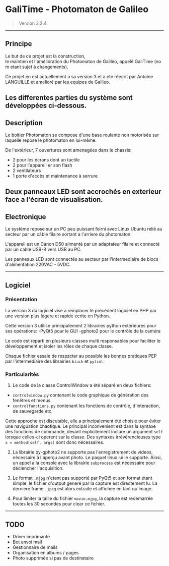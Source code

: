 # GaliTime - Photomaton de Galileo
> Version 3.2.4
---
## Principe
Le but de ce projet est la construction, le maintien et l'amélioration du Photomaton de Galiléo, appelé GaliTime (nom etant sujet à changements).

Ce projet en est actuellement a sa version 3 et a ete réecrit par Antoine LANGUILLE et amelioré par les equipes de Galileo.

Les differentes parties du système sont développées ci-dessous.
---
## Description
Le boitier Photomaton se compose d'une base roulante non motorisée sur laquelle repose le photomaton en lui-même.

De l'extérieur, 7 ouvertures sont amenagées dans le chassis:
- 2 pour les écrans dont un tactile
- 2 pour l'appareil er son flash
- 2 ventilateurs
- 1 porte d'accès et maintenance à serrure 

Deux panneaux LED sont accrochés en exterieur face a l'écran de visualisation.
---
## Electronique
Le système repose sur un PC peu puissant foirni avec Linux Ubuntu relié au secteur par un câble filaire sortant a l'arriere du photomaton.

L'appareil est un Canon D50 alimenté par un adaptateur filaire et connecté par un cable USB-B vers USB au PC.

Les panneaux LED sont connectés au secteur par l'intermediaire de blocs d'alimentation 220VAC - 5VDC.

---
## Logiciel
### Présentation

La version 3 du logiciel vise a remplacer le précédent logiciel en PHP par une version plus légère et rapide ecrite en Python.

Cette version 3 utilise principalement 2 librairies python extérieures pour ses opérations:
-PyQt5 pour le GUI
-gphoto2 pour le contrôle de la caméra

Le code est reparti en plusieurs classes multi responsables pour faciliter le développement et isoler les rôles de chaque classe.

Chaque fichier essaie de respzcter au possible les bonnes pratiques PEP par l'intermediaire des librairies `black` et `pylint`.

### Particularités
1. Le code de la classe ControlWindow a été séparé en deux fichiers:
- `controlwindow.py` contenant le code graphique de génération des fenêtres et menus
- `controlfunctions.py` contenant les fonctions de contrôle, d'interaction, de sauvegarde etc.


Cette approche est discutable, elle a principalement été choisie pour éviter une naviguation chaotique.
Le principal inconvenient est dans la syntaxe des fonctions de commande, devant explicitement inclure un argument `self` lorsque celles-ci operent sur la classe.
Des syntaxes irrévérencieuses type `x = method(self, args)` sont donc nécessaires.

2. La librairie py-gphoto2 ne supporte pas l'enregistrement de videos, nécessaire à l'aperçu avant photo. Le paquet linux lui le supporte.
Ainsi, un appel a la console avec la librairie `subprocess` est nécessaire pour déclencher l'acquisition.

3. Le format `.mjpg` n'etant pas supporté par PyQt5 et son format étant simple, le fichier d'output generé par la capture est directement lu. La derniere frame `.jpeg` est alors extraite et affichee en tant qu'image.

4. Pour limiter la taille du fichier `movie.mjpg`, la capture est redemarrée toutes les 30 secondes pour clear ce fichier.

---
## TODO
- Driver imprimante
- Bot envoi mail
- Gestionnaire de mails 
- Organisation en albums / pages
- Photo supprimée si pas de destinataire